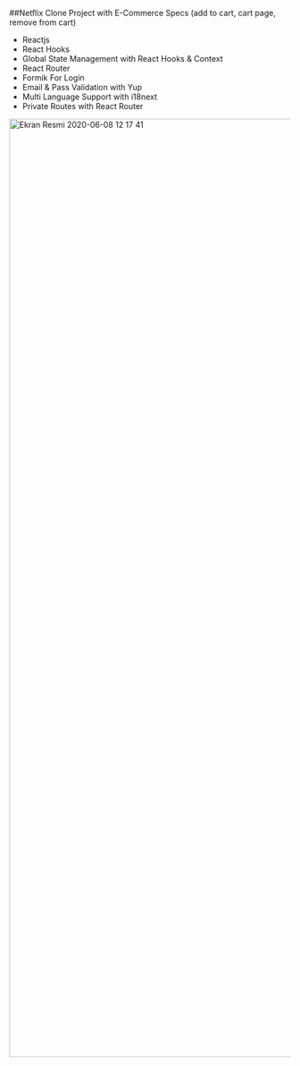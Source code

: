 ##Netflix Clone Project with E-Commerce Specs (add to cart, cart page, remove from cart)

* Reactjs
* React Hooks
* Global State Management with React Hooks & Context
* React Router
* Formik For Login
* Email & Pass Validation with Yup
* Multi Language Support with i18next
* Private Routes with React Router

<img width="1679" alt="Ekran Resmi 2020-06-08 12 17 41" src="https://user-images.githubusercontent.com/6642361/84013919-3ea40280-a982-11ea-8c41-9f27f8b89258.png">
